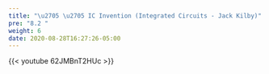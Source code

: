 ```yaml
---
title: "\u2705 \u2705 IC Invention (Integrated Circuits - Jack Kilby)"
pre: "8.2 "
weight: 6
date: 2020-08-28T16:27:26-05:00
---
```


{{< youtube 62JMBnT2HUc >}}

